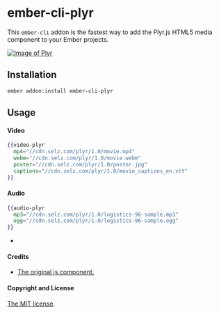 # ember-cli-plyr

This `ember-cli` addon is the fastest way to add the Plyr.js HTML5 media component to your Ember projects.

[![Image of Plyr](https://cdn.plyr.io/static/plyr.png?1)](http://plyr.io)

## Installation

```sh
ember addon:install ember-cli-plyr
```

## Usage

#### Video
```handlebars
{{video-plyr 
  mp4="//cdn.selz.com/plyr/1.0/movie.mp4" 
  webm="//cdn.selz.com/plyr/1.0/movie.webm" 
  poster="//cdn.selz.com/plyr/1.0/poster.jpg" 
  captions="//cdn.selz.com/plyr/1.0/movie_captions_en.vtt"
}}

```
#### Audio
```handlebars
{{audio-plyr 
  mp3="//cdn.selz.com/plyr/1.0/logistics-96-sample.mp3"
  ogg="//cdn.selz.com/plyr/1.0/logistics-96-sample.ogg"
}}

```

-
#### Credits
- [The original js component.](https://github.com/Selz/plyr)


#### Copyright and License
[The MIT license](license.md).